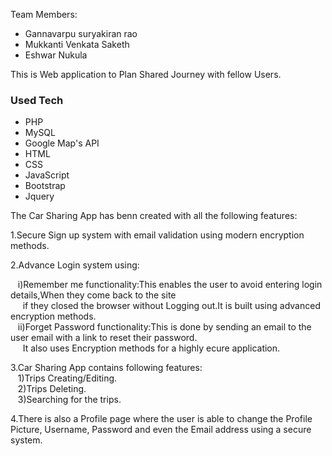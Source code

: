 Team Members:
* Gannavarpu suryakiran rao
* Mukkanti Venkata Saketh 
* Eshwar Nukula

This is Web application to Plan Shared Journey with fellow Users.

### Used Tech
* PHP
* MySQL
* Google Map's API
* HTML 
* CSS
* JavaScript
* Bootstrap
* Jquery

The Car Sharing App has benn created with all the following features:<br/>

1.Secure Sign up system with email validation using modern encryption methods.<br/>




2.Advance Login system using:<br/>

  &nbsp;&nbsp;&nbsp;i)Remember me functionality:This enables the user to avoid entering login details,When they come back to the site<br/>&nbsp;&nbsp;&nbsp;&nbsp;&nbsp;if they closed the browser without  Logging out.It is built using advanced encryption methods.<br/>
  &nbsp;&nbsp;&nbsp;ii)Forget Password functionality:This is done by sending an email to the user email with a link to reset their password.<br/>
  &nbsp;&nbsp;&nbsp;&nbsp;&nbsp;It also uses Encryption methods for a highly ecure application.<br/>


3.Car Sharing App contains following features:<br/>
  &nbsp;&nbsp;&nbsp;1)Trips Creating/Editing.<br/>
  &nbsp;&nbsp;&nbsp;2)Trips Deleting.<br/>
  &nbsp;&nbsp;&nbsp;3)Searching for the trips.<br/>

4.There is also a Profile page where the user is able to change the Profile Picture, Username, Password and even the Email address using a secure system.<br/>

